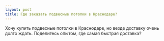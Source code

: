 ```yaml
---
layout: post 
title: Где заказать подвесные потолки в Краснодаре? 
--- 
```

Хочу купить подвесные потолки в Краснодаре, но везде доставку очень долго ждать. Поделитесь опытом, где самая быстрая доставка?